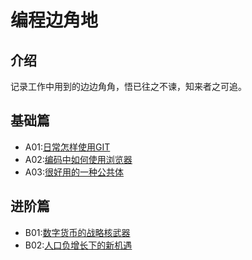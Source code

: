 # 编程边角地

## 介绍
记录工作中用到的边边角角，悟已往之不谏，知来者之可追。

## 基础篇
* A01:[日常怎样使用GIT](https://gitee.com/doobo/code-notes/tree/master/A01)
* A02:[编码中如何使用浏览器](https://gitee.com/doobo/code-notes/tree/master/A02)
* A03:[很好用的一种公共体](https://gitee.com/doobo/code-notes/tree/master/A03)

## 进阶篇
* B01:[数字货币的战略核武器](https://gitee.com/doobo/code-notes/tree/master/B01)
* B02:[人口负增长下的新机遇](https://gitee.com/doobo/code-notes/tree/master/B02)